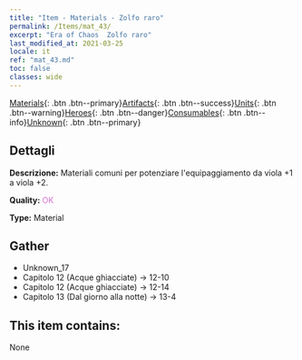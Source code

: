 ```yaml
---
title: "Item - Materials - Zolfo raro"
permalink: /Items/mat_43/
excerpt: "Era of Chaos  Zolfo raro"
last_modified_at: 2021-03-25
locale: it
ref: "mat_43.md"
toc: false
classes: wide
---
```

 [Materials](/it/Items/){: .btn .btn--primary}[Artifacts](/it/Items/Artifacts/){: .btn .btn--success}[Units](/it/Items/Units/){: .btn .btn--warning}[Heroes](/it/Items/Heroes/){: .btn .btn--danger}[Consumables](/it/Items/Consumables/){: .btn .btn--info}[Unknown](/it/Items/Unknown/){: .btn .btn--primary}

## Dettagli
 **Descrizione:** Materiali comuni per potenziare l'equipaggiamento da viola +1 a viola +2.

 **Quality:** <span style="color: #DA70D6">OK</span>

 **Type:** Material

## Gather

*    Unknown_17 
*    Capitolo 12 (Acque ghiacciate) -> 12-10 
*    Capitolo 12 (Acque ghiacciate) -> 12-14 
*    Capitolo 13 (Dal giorno alla notte) -> 13-4 

## This item contains:

  None

